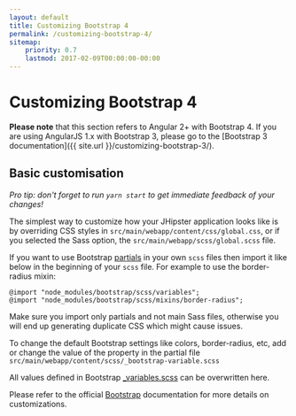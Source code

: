 ```yaml
---
layout: default
title: Customizing Bootstrap 4
permalink: /customizing-bootstrap-4/
sitemap:
    priority: 0.7
    lastmod: 2017-02-09T00:00:00-00:00
---
```


# <i class="fa fa-css3"></i> Customizing Bootstrap 4

**Please note** that this section refers to Angular 2+ with Bootstrap 4. If you are using AngularJS 1.x with Bootstrap 3, please go to the [Bootstrap 3 documentation]({{ site.url }}/customizing-bootstrap-3/).

## Basic customisation

_Pro tip: don't forget to run `yarn start` to get immediate feedback of your changes!_

The simplest way to customize how your JHipster application looks like is by
overriding CSS styles in `src/main/webapp/content/css/global.css`, or if you selected the Sass option, the `src/main/webapp/scss/global.scss` file.

If you want to use Bootstrap [partials](http://sass-lang.com/guide) in your own `scss` files then import it like below in the beginning of your `scss` file.
For example to use the border-radius mixin:

```
@import "node_modules/bootstrap/scss/variables";
@import "node_modules/bootstrap/scss/mixins/border-radius";
```

Make sure you import only partials and not main Sass files, otherwise you will end up generating duplicate CSS which might cause issues.

To change the default Bootstrap settings like colors, border-radius, etc, add or change the value of the property in the partial file `src/main/webapp/content/scss/_bootstrap-variable.scss`

All values defined in Bootstrap [_variables.scss](https://github.com/twbs/bootstrap/blob/v4-dev/scss/_variables.scss) can be overwritten here.

Please refer to the official [Bootstrap](https://getbootstrap.com/docs/4.0/getting-started/options/) documentation for more details on customizations.
